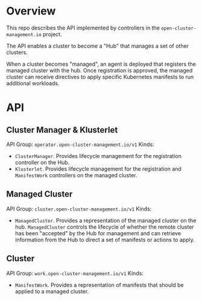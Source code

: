 
# Overview

This repo describes the API implemented by controllers in the `open-cluster-management.io` project.

The API enables a cluster to become a "Hub" that manages a set of other clusters.

When a cluster becomes "managed", an agent is deployed that registers the managed cluster with the hub. Once registration is approved, the managed cluster can receive directives to apply specific Kubernetes manifests to run additional workloads.

# API

## Cluster Manager & Klusterlet

API Group: `operator.open-cluster-management.io/v1`
Kinds:
- `ClusterManager`. Provides lifecycle management for the registration controller on the Hub.
- `Klusterlet`. Provides lifecycle management for the registration and `ManifestWork` controllers on the managed cluster.

## Managed Cluster

API Group: `cluster.open-cluster-management.io/v1`
Kinds:
- `ManagedCluster`. Provides a representation of the managed cluster on the hub. `ManagedCluster` controls the lifecycle of whether the remote cluster has been "accepted" by the Hub for management and can retrieve information from the Hub to direct a set of manifests or actions to apply.

## Cluster

API Group: `work.open-cluster-management.io/v1`
Kinds:
- `ManifestWork`. Provides a representation of manifests that should be applied to a managed cluster.